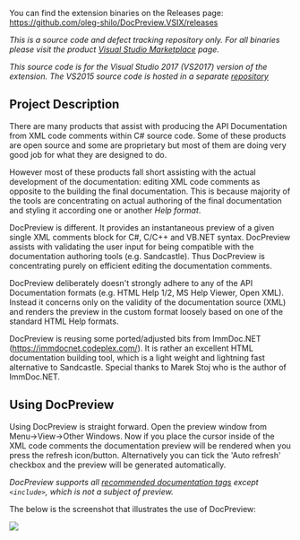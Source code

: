 You can find the extension binaries on the Releases page: https://github.com/oleg-shilo/DocPreview.VSIX/releases

*This is a source code and defect tracking repository only. For all binaries please visit the product [Visual Studio Marketplace](https://marketplace.visualstudio.com/items?itemName=OlegShilo.DocPreview-2017) page.*

*This source code is for the Visual Studio 2017 (VS2017) version of the extension. The VS2015 source code is hosted in a separate [repository](https://docpreview.codeplex.com/)*

## Project Description

There are many products that assist with producing the API Documentation from XML code comments within C# source code. Some of these products are open source and some are proprietary but most of them are doing very good job for what they are designed to do. 

However most of these products fall short assisting with the actual development of the documentation: editing XML code comments as opposite to the building the final documentation. This is because majority of the tools are concentrating on actual authoring of the final documentation and styling it according one or another _Help format_.

DocPreview is different. It provides an instantaneous preview of a given single XML comments block for C#, C/C++ and VB.NET syntax. DocPreview assists with validating the user input for being compatible with the documentation authoring tools (e.g. Sandcastle). Thus DocPreview is concentrating purely on efficient editing the documentation comments.

DocPreview deliberately doesn't strongly adhere to any of the API Documentation formats (e.g. HTML Help 1/2, MS Help Viewer, Open XML). Instead it concerns only on the validity of the documentation source (XML) and renders the preview in the custom format loosely based on one of the standard HTML Help formats.

DocPreview is reusing some ported/adjusted bits from ImmDoc.NET (https://immdocnet.codeplex.com/). It is rather an excellent HTML documentation building tool, which is a light weight and lightning fast alternative to Sandcastle. Special thanks to Marek Stoj who is the author of ImmDoc.NET.  

## Using DocPreview

Using DocPreview is straight forward. Open the preview window from Menu->View->Other Windows. Now if you place the cursor inside of the XML code comments the documentation preview will be rendered when you press the refresh icon/button. Alternatively you can tick the 'Auto refresh' checkbox  and the preview will be generated automatically.

_DocPreview supports all [recommended documentation tags](https://msdn.microsoft.com/en-us/library/5ast78ax.aspx) except `<include>`, which is not a subject of preview._

The below is the screenshot that illustrates the use of DocPreview:

![](https://www.codeplex.com/Download?ProjectName=docpreview&DownloadId=1535782)
